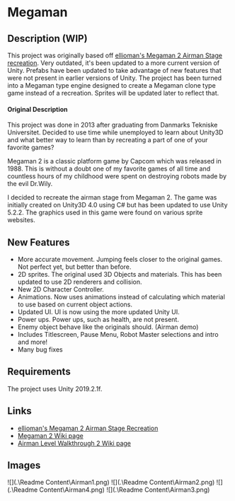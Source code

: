 # Megaman ##

## Description (WIP)
This project was originally based off [ellioman's Megaman 2 Airman Stage recreation](https://github.com/ellioman/Megaman). Very outdated, it's been updated to a more current version of Unity.  Prefabs have been updated to take advantage of new features that were not present in earlier versions of Unity. The project has been turned into a Megaman type engine designed to create a Megaman clone type game instead of a recreation. Sprites will be updated later to reflect that.

#### Original Description
This project was done in 2013 after graduating from Danmarks Tekniske Universitet. Decided to use time while unemployed to learn about Unity3D and what better way to learn than by recreating a part of one of your favorite games? 

Megaman 2 is a classic platform game by Capcom which was released in 1988. This is without a doubt one of my favorite games of all time and countless hours of my childhood were spent on destroying robots made by the evil Dr.Wily.

I decided to recreate the airman stage from Megaman 2. The game was initially created on Unity3D 4.0 using C# but has been updated to use Unity 5.2.2. The graphics used in this game were found on various sprite websites. 


## New Features
- More accurate movement.  Jumping feels closer to the original games. Not perfect yet, but better than before. 
- 2D sprites.  The original used 3D Objects and materials. This has been updated to use 2D renderers and collision. 
- New 2D Character Controller. 
- Animations.  Now uses animations instead of calculating which material to use based on current object actions. 
- Updated UI. UI is now using the more updated Unity UI.
- Power ups.  Power ups, such as health, are not present. 
- Enemy object behave like the originals should. (Airman demo)
- Includes Titlescreen, Pause Menu, Robot Master selections and intro and more!
- Many bug fixes

## Requirements ##
The project uses Unity 2019.2.1f.

## Links ##

* [ellioman's Megaman 2 Airman Stage Recreation](https://github.com/ellioman/Megaman)
* [Megaman 2 Wiki page](https://en.wikipedia.org/wiki/Mega_Man_2 "Megaman 2 Wiki page") 
* [Airman Level Walkthrough 2 Wiki page](https://www.youtube.com/watch?v=99xFEm-4I1I "Airman Level Walkthrough 2 Wiki page") 


## Images ##

![](.\Readme Content\Airman1.png)
![](.\Readme Content\Airman2.png)
![](.\Readme Content\Airman4.png)
![](.\Readme Content\Airman3.png)